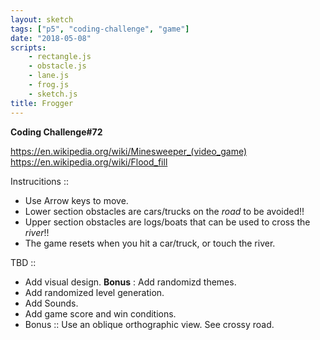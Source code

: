 ```yaml
---
layout: sketch
tags: ["p5", "coding-challenge", "game"]
date: "2018-05-08"
scripts: 
    - rectangle.js  
    - obstacle.js
    - lane.js
    - frog.js  
    - sketch.js
title: Frogger
---
```


**Coding Challenge#72**

<https://en.wikipedia.org/wiki/Minesweeper_(video_game)>   
<https://en.wikipedia.org/wiki/Flood_fill>   

Instrucitions ::
* Use Arrow keys to move.
* Lower section obstacles are cars/trucks on the *road* to be avoided!!
* Upper section obstacles are logs/boats that can be used to cross the *river*!!
* The game resets when you hit a car/truck, or touch the river.

TBD :: 
* Add visual design. **Bonus** : Add randomizd themes.
* Add randomized level generation.
* Add Sounds.
* Add game score and win conditions.
* Bonus :: Use an oblique orthographic view. See crossy road.